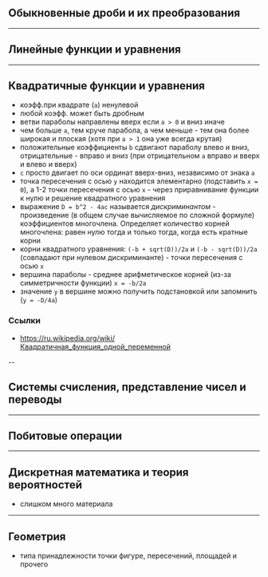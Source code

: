 ## Обыкновенные дроби и их преобразования

---

## Линейные функции и уравнения

---

## Квадратичные функции и уравнения
- коэфф.при квадрате (`a`) ненулевой
- любой коэфф. может быть дробным
- ветви параболы направлены вверх если `a > 0` и вниз иначе
- чем больше `a`, тем круче парабола, а чем меньше - тем она более широкая и плоская (хотя при `a > 1` она уже всегда крутая)
- положительные коэффициенты `b` сдвигают параболу влево и вниз, отрицательные - вправо и вниз (при отрицательном `a` вправо и вверх и влево и вверх)
- `c` просто двигает по оси ординат вверх-вниз, независимо от знака `a`
- точка пересечения с осью `y` находится элементарно (подставить `x = 0`), а 1-2 точки пересечения с осью `x` - через приравнивание функции к нулю и решение квадратного уравнения
- выражение `D = b^2 - 4ac` называется *дискриминантом* - произведение (в общем случае вычисляемое по сложной формуле) коэффициентов многочлена. Определяет количество корней многочлена: равен нулю тогда и только тогда, когда есть кратные корни
-  корни квадратного уравнения: `(-b + sqrt(D))/2a` и `(-b - sqrt(D))/2a` (совпадают при нулевом дискриминанте) - точки пересечения с осью `x`
- вершина параболы - среднее арифметическое корней (из-за симметричности функции) `x = -b/2a`
- значение `y` в вершине можно получить подстановкой или запомнить (`y = -D/4a`)

### Ссылки
- <https://ru.wikipedia.org/wiki/Квадратичная_функция_одной_переменной>

--

## Системы счисления, представление чисел и переводы

---

## Побитовые операции

---

## Дискретная математика и теория вероятностей
- слишком много материала

---

## Геометрия
- типа принадлежности точки фигуре, пересечений, площадей и прочего
